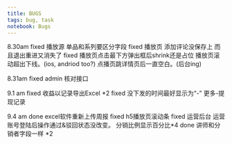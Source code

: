 ```yaml
---
title: BUGS
tags: bug, task
notebook: Bugs
---
```

8.30am
fixed	播放源 单品和系列要区分字段
fixed	播放页 添加评论没保存上 而且退出重进又消失了
fixed	播放页点击最下方弹出框后shrink还是占位
	播放页滚动超出下线。(ios, andriod too?)
	点播页跳详情页后一直空白。(后台ing)

8.31am
fixed	admin 核对接口

9.1 am
fixed	收益以记录导出Excel *2
fixed	没下发的时间最好显示为“-”
	    更多-提现记录

9.4 am
done	excel软件重新上传周报
fixed	h5播放页滚动条
fixed	运营后台 运营账号登陆后操作通过&驳回状态没改变。
	    分销比例显示百分比*4
done	讲师和分销者字段一样 *2
